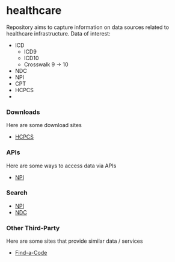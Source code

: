 # healthcare
Repository aims to capture information on data sources related to healthcare infrastructure.
Data of interest:
- ICD
  - ICD9
  - ICD10
  - Crosswalk 9 -> 10
- NDC
- NPI
- CPT
- HCPCS
- 


### Downloads
Here are some download sites
- [HCPCS](https://www.cms.gov/Medicare/Coding/HCPCSReleaseCodeSets/Alpha-Numeric-HCPCS-Items/2016-Alpha-Numeric-HCPCS-File.html)

### APIs
Here are some ways to access data via APIs
  
- [NPI](https://npiregistry.cms.hhs.gov/registry/help-api)
  
### Search
- [NPI](https://npiregistry.cms.hhs.gov/)
- [NDC](http://www.hipaaspace.com/medical_billing/coding/national_drug_code/ndc_number_lookup.aspx)

### Other Third-Party
Here are some sites that provide similar data / services
- [Find-a-Code](https://www.findacode.com/)
